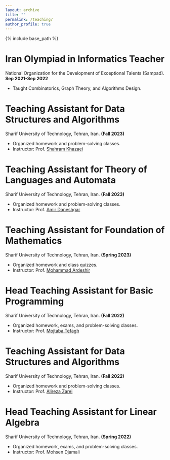 ```yaml
---
layout: archive
title: ""
permalink: /teaching/
author_profile: true
---
```


{% include base_path %}

Iran Olympiad in Informatics Teacher
======
National Organization for the Development of Exceptional Talents (Sampad). **Sep 2021-Sep 2022**
* Taught Combinatorics, Graph Theory, and Algorithms Design.

Teaching Assistant for Data Structures and Algorithms
======
Sharif University of Technology, Tehran, Iran. **(Fall 2023)**
* Organized homework and problem-solving classes.
* Instructor: Prof. [Shahram Khazaei](http://math.sharif.ir/faculties/khazaei)

Teaching Assistant for Theory of Languages and Automata
======
Sharif University of Technology, Tehran, Iran. **(Fall 2023)**
* Organized homework and problem-solving classes.
* Instructor: Prof. [Amir Daneshgar](http://math.sharif.ir/faculties/daneshgar)

Teaching Assistant for Foundation of Mathematics
======
Sharif University of Technology, Tehran, Iran. **(Spring 2023)**
* Organized homework and class quizzes.
* Instructor: Prof. [Mohammad Ardeshir](http://math.sharif.ir/faculties/mardeshir)

Head Teaching Assistant for Basic Programming
======
Sharif University of Technology, Tehran, Iran. **(Fall 2022)**
* Organized homework, exams, and problem-solving classes.
* Instructor: Prof. [Mojtaba Tefagh](https://sharif.edu/~mtefagh/)

Teaching Assistant for Data Structures and Algorithms
======
Sharif University of Technology, Tehran, Iran. **(Fall 2022)**
* Organized homework and problem-solving classes.
* Instructor: Prof. [Alireza Zarei](http://sharif.ir/~zarei/)

Head Teaching Assistant for Linear Algebra
======
Sharif University of Technology, Tehran, Iran. **(Spring 2022)**
* Organized homework, exams, and problem-solving classes.
* Instructor: Prof. Mohsen Djamali
